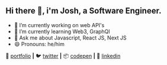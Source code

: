 ## Hi there 👋, i'm Josh, a Software Engineer.

- 🔭 I’m currently working on web API's
- 🌱 I’m currently learning Web3, GraphQl
- 💬 Ask me about Javascript, React JS, Next JS
- 😄 Pronouns: he/him

🏡 [portfolio][portfolio] **|** 
🐦 [twitter][twitter] **|** 
📦 [codepen][codepen] **|** 
👔 [linkedin][linkedin]

[portfolio]: https://joshuromi.netlify.app/
[twitter]: https://twitter.com/joshuromi
[codepen]: https://codepen.io/joshuromi
[linkedin]: https://www.linkedin.com/in/josh-ojuromi-872257169/
